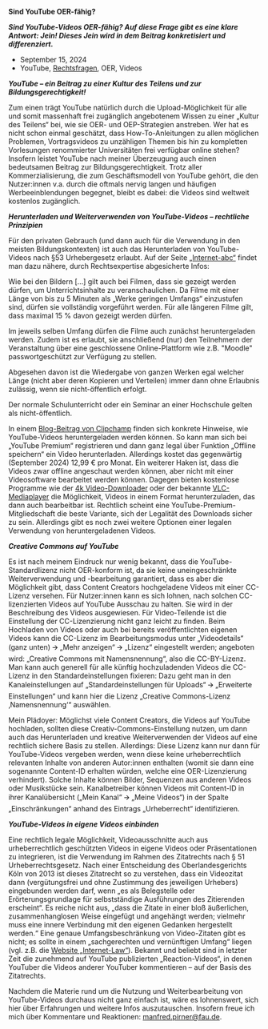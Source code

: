 **Sind YouTube OER-fähig?**

***Sind YouTube-Videos OER-fähig? Auf diese Frage gibt es eine klare Antwort: Jein\! Dieses Jein wird in dem Beitrag konkretisiert und differenziert.*** 

* September 15, 2024  
* YouTube, [Rechtsfragen](https://oer.community/category/rechtsfragen/), OER, Videos

***YouTube – ein Beitrag zu einer Kultur des Teilens und zur Bildungsgerechtigkeit\!***

Zum einen trägt YouTube natürlich durch die Upload-Möglichkeit für alle und somit massenhaft frei zugänglich angebotenem Wissen zu einer „Kultur des Teilens“ bei, wie sie OER- und OEP-Strategien anstreben. Wer hat es nicht schon einmal geschätzt, dass How-To-Anleitungen zu allen möglichen Problemen, Vortragsvideos zu unzähligen Themen bis hin zu kompletten Vorlesungen renommierter Universitäten frei verfügbar online stehen? Insofern leistet YouTube nach meiner Überzeugung auch einen bedeutsamen Beitrag zur Bildungsgerechtigkeit. Trotz aller Kommerzialisierung, die zum Geschäftsmodell von YouTube gehört, die den Nutzer:innen v.a. durch die oftmals nervig langen und häufigen Werbeeinblendungen begegnet, bleibt es dabei: die Videos sind weltweit kostenlos zugänglich.

***Herunterladen und Weiterverwenden von YouTube-Videos – rechtliche Prinzipien***

Für den privaten Gebrauch (und dann auch für die Verwendung in den meisten Bildungskontexten) ist auch das Herunterladen von YouTube-Videos nach §53 Urhebergesetz erlaubt. Auf der Seite [„Internet-abc“](https://www.internet-abc.de/lehrkraefte/praxishilfen/urheberrecht-in-der-schule/) findet man dazu nähere, durch Rechtsexpertise abgesicherte Infos:

Wie bei den Bildern \[…\] gilt auch bei Filmen, dass sie gezeigt werden dürfen, um Unterrichtsinhalte zu veranschaulichen. Da Filme mit einer Länge von bis zu 5 Minuten als „Werke geringen Umfangs“ einzustufen sind, dürfen sie vollständig vorgeführt werden. Für alle längeren Filme gilt, dass maximal 15 % davon gezeigt werden dürfen. 

Im jeweils selben Umfang dürfen die Filme auch zunächst heruntergeladen werden. Zudem ist es erlaubt, sie anschließend (nur) den Teilnehmern der Veranstaltung über eine geschlossene Online-Plattform wie z.B. "Moodle" passwortgeschützt zur Verfügung zu stellen. 

Abgesehen davon ist die Wiedergabe von ganzen Werken egal welcher Länge (nicht aber deren Kopieren und Verteilen) immer dann ohne Erlaubnis zulässig, wenn sie nicht-öffentlich erfolgt. 

Der normale Schulunterricht oder ein Seminar an einer Hochschule gelten als nicht-öffentlich.

In einem [Blog-Beitrag von Clipchamp](https://clipchamp.com/de/blog/youtube-videos-herunterladen/) finden sich konkrete Hinweise, wie YouTube-Videos heruntergeladen werden können. So kann man sich bei „YouTube Premium“ registrieren und dann ganz legal über Funktion „Offline speichern“ ein Video herunterladen. Allerdings kostet das gegenwärtig (September 2024\) 12,99 € pro Monat. Ein weiterer Haken ist, dass die Videos zwar offline angeschaut werden können, aber nicht mit einer Videosoftware bearbeitet werden können. Dagegen bieten kostenlose Programme wie der [4k Video-Downloader](https://www.4kdownload.com/-54) oder der bekannte [VLC-Mediaplayer](https://www.vlc.de/) die Möglichkeit, Videos in einem Format herunterzuladen, das dann auch bearbeitbar ist. Rechtlich scheint eine YouTube-Premium-Mitgliedschaft die beste Variante, sich der Legalität des Downloads sicher zu sein. Allerdings gibt es noch zwei weitere Optionen einer legalen Verwendung von heruntergeladenen Videos.

***Creative Commons auf YouTube***

Es ist nach meinem Eindruck nur wenig bekannt, dass die YouTube-Standardlizenz nicht OER-konform ist, da sie keine uneingeschränkte Weiterverwendung und \-bearbeitung garantiert, dass es aber die Möglichkeit gibt, dass Content Creators hochgeladene Videos mit einer CC-Lizenz versehen. Für Nutzer:innen kann es sich lohnen, nach solchen CC-lizenzierten Videos auf YouTube Ausschau zu halten. Sie wird in der Beschreibung des Videos ausgewiesen. Für Video-Teilende ist die Einstellung der CC-Lizenzierung nicht ganz leicht zu finden. Beim Hochladen von Videos oder auch bei bereits veröffentlichten eigenen Videos kann die CC-Lizenz im Bearbeitungsmodus unter „Videodetails“ (ganz unten) 🡪 „Mehr anzeigen“ 🡪 „Lizenz“ eingestellt werden; angeboten wird: „Creative Commons mit Namensnennung“, also die CC-BY-Lizenz. Man kann auch generell für alle künftig hochzuladenden Videos die CC-Lizenz in den Standardeinstellungen fixieren: Dazu geht man in den Kanaleinstellungen auf „Standardeinstellungen für Uploads“ 🡪 „Erweiterte Einstellungen“ und kann hier die Lizenz „Creative Commons-Lizenz ‚Namensnennung‘“ auswählen. 

Mein Plädoyer: Möglichst viele Content Creators, die Videos auf YouTube hochladen, sollten diese Creativ-Commons-Einstellung nutzen, um dann auch das Herunterladen und kreative Weiterverwenden der Videos auf eine rechtlich sichere Basis zu stellen. Allerdings: Diese Lizenz kann nur dann für YouTube-Videos vergeben werden, wenn diese keine urheberrechtlich relevanten Inhalte von anderen Autor:innen enthalten (womit sie dann eine sogenannte Content-ID erhalten würden, welche eine OER-Lizenzierung verhindert). Solche Inhalte können Bilder, Sequenzen aus anderen Videos oder Musikstücke sein. Kanalbetreiber können Videos mit Content-ID in ihrer Kanalübersicht („Mein Kanal“ 🡪 „Meine Videos“) in der Spalte „Einschränkungen“ anhand des Eintrags „Urheberrecht“ identifizieren. 

***YouTube-Videos in eigene Videos einbinden***

Eine rechtlich legale Möglichkeit, Videoausschnitte auch aus urheberrechtlich geschützten Videos in eigene Videos oder Präsentationen zu integrieren, ist die Verwendung im Rahmen des Zitatrechts nach § 51 Urheberrechtsgesetz. Nach einer Entscheidung des Oberlandesgerichts Köln von 2013 ist dieses Zitatrecht so zu verstehen, dass ein Videozitat dann (vergütungsfrei und ohne Zustimmung des jeweiligen Urhebers) eingebunden werden darf, wenn „es als Belegstelle oder Erörterungsgrundlage für selbstständige Ausführungen des Zitierenden erscheint“. Es reiche nicht aus, „dass die Zitate in einer bloß äußerlichen, zusammenhanglosen Weise eingefügt und angehängt werden; vielmehr muss eine innere Verbindung mit den eigenen Gedanken hergestellt werden.“  Eine genaue Umfangsbeschränkung von Video-Zitaten gibt es nicht; es sollte in einem „sachgerechten und vernünftigen Umfang“ liegen (vgl. z.B. die [Website „Internet-Law“](https://www.internet-law.de/2014/01/zitatrecht-fuer-die-einblendung-von-filmausschnitten-in-you-tube-video.html)). Bekannt und beliebt sind in letzter Zeit die zunehmend auf YouTube publizierten „Reaction-Videos“, in denen YouTuber die Videos anderer YouTuber kommentieren – auf der Basis des Zitatrechts.  

Nachdem die Materie rund um die Nutzung und Weiterbearbeitung von YouTube-Videos durchaus nicht ganz einfach ist, wäre es lohnenswert, sich hier über Erfahrungen und weitere Infos auszutauschen. Insofern freue ich mich über Kommentare und Reaktionen: [manfred.pirner@fau.de](mailto:manfred.pirner@fau.de).


 

